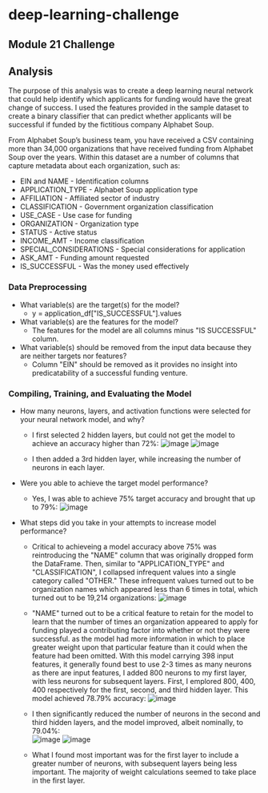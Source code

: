 # deep-learning-challenge
## Module 21 Challenge

## Analysis
The purpose of this analysis was to create a deep learning neural network that could help identify which applicants for funding would have the great change of success. I used the features provided in the sample dataset to create a binary classifier that can predict whether applicants will be successful if funded by the fictitious company Alphabet Soup.

From Alphabet Soup’s business team, you have received a CSV containing more than 34,000 organizations that have received funding from Alphabet Soup over the years. Within this dataset are a number of columns that capture metadata about each organization, such as:

- EIN and NAME - Identification columns
- APPLICATION_TYPE - Alphabet Soup application type
- AFFILIATION - Affiliated sector of industry
- CLASSIFICATION - Government organization classification
- USE_CASE - Use case for funding
- ORGANIZATION - Organization type
- STATUS - Active status
- INCOME_AMT - Income classification
- SPECIAL_CONSIDERATIONS - Special considerations for application
- ASK_AMT - Funding amount requested
- IS_SUCCESSFUL - Was the money used effectively

### Data Preprocessing
  - What variable(s) are the target(s) for the model?
    - y = application_df["IS_SUCCESSFUL"].values
  - What variable(s) are the features for the model?
    - The features for the model are all columns minus "IS SUCCESSFUL" column.
  - What variable(s) should be removed from the input data because they are neither targets nor features?
    - Column "EIN" should be removed as it provides no insight into predicatability of a successful funding venture.

### Compiling, Training, and Evaluating the Model
- How many neurons, layers, and activation functions were selected for your neural network model, and why?
  - I first selected 2 hidden layers, but could not get the model to achieve an accuracy higher than 72%:
  ![image](https://github.com/mikenurthen/deep-learning-challenge/assets/125414655/c831bb2d-cf12-4851-9866-4ae636da1357)
  ![image](https://github.com/mikenurthen/deep-learning-challenge/assets/125414655/c46ce0db-8d34-4626-ada4-197cd23ced7c)

  - I then added a 3rd hidden layer, while increasing the number of neurons in each layer.
 
- Were you able to achieve the target model performance?
  - Yes, I was able to achieve 75% target accuracy and brought that up to 79%:
  ![image](https://github.com/mikenurthen/deep-learning-challenge/assets/125414655/f719b0e0-49a6-41ee-827b-c6468ff347a2)

- What steps did you take in your attempts to increase model performance?
  - Critical to achieveing a model accuracy above 75% was reintroducing the "NAME" column that was originally dropped form the DataFrame. Then, similar to "APPLICATION_TYPE" and "CLASSIFICATION", I collapsed infrequent values into a single category called "OTHER." These infrequent values turned out to be organization names which appeared less than 6 times in total, which turned out to be 19,214 organizations:
  ![image](https://github.com/mikenurthen/deep-learning-challenge/assets/125414655/f281e3e5-8ea5-4398-ade8-d159a9b7f4bb)<br>
  - "NAME" turned out to be a critical feature to retain for the model to learn that the number of times an organization appeared to apply for funding played a contributing factor into whether or not they were successful. as the model had more information in which to place greater weight upon that particular feature than it could when the feature had been omitted.
With this model carrying 398 input features, it generally found best to use 2-3 times as many neurons as there are input features, I added 800 neurons to my first layer, with less neurons for subsequent layers.
First, I emplored 800, 400, 400 respectively for the first, second, and third hidden layer. This model achieved 78.79% accuracy:
  ![image](https://github.com/mikenurthen/deep-learning-challenge/assets/125414655/dfdc26df-0182-4f08-9e50-75bcb658b947)

  - I then significantly reduced the number of neurons in the second and third hidden layers, and the model improved, albeit nominally, to 79.04%:    
  ![image](https://github.com/mikenurthen/deep-learning-challenge/assets/125414655/5b614e95-889a-441d-a542-f20c835787fa)
  ![image](https://github.com/mikenurthen/deep-learning-challenge/assets/125414655/336748b4-d23b-4dae-8fc8-0fada9993110)

  - What I found most important was for the first layer to include a greater number of neurons, with subsequent layers being less important. The majority of weight calculations seemed to take place in the first layer.
